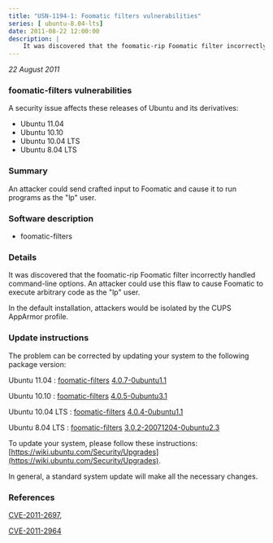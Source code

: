 ```yaml
---
title: "USN-1194-1: Foomatic filters vulnerabilities"
series: [ ubuntu-8.04-lts]
date: 2011-08-22 12:00:00
description: |
    It was discovered that the foomatic-rip Foomatic filter incorrectly handled command-line options. An attacker could use this flaw to cause Foomatic to execute arbitrary code as the &quot;lp&quot; user.
--- 
```

 
 

*22 August 2011*

### foomatic-filters vulnerabilities

A security issue affects these releases of Ubuntu and its derivatives:

* Ubuntu 11.04
* Ubuntu 10.10
* Ubuntu 10.04 LTS
* Ubuntu 8.04 LTS

### Summary

An attacker could send crafted input to Foomatic and cause it to run programs as the &quot;lp&quot; user.

### Software description

* foomatic-filters 

### Details

It was discovered that the foomatic-rip Foomatic filter incorrectly handled command-line options. An attacker could use this flaw to cause Foomatic to execute arbitrary code as the &quot;lp&quot; user.

In the default installation, attackers would be isolated by the CUPS AppArmor profile. 

### Update instructions

The problem can be corrected by updating your system to the following package version:

Ubuntu 11.04
 : [foomatic-filters](https://launchpad.net/ubuntu/+source/foomatic-filters) <span> [4.0.7-0ubuntu1.1](https://launchpad.net/ubuntu/+source/foomatic-filters/4.0.7-0ubuntu1.1) </span> 

Ubuntu 10.10
 : [foomatic-filters](https://launchpad.net/ubuntu/+source/foomatic-filters) <span> [4.0.5-0ubuntu3.1](https://launchpad.net/ubuntu/+source/foomatic-filters/4.0.5-0ubuntu3.1) </span> 

Ubuntu 10.04 LTS
 : [foomatic-filters](https://launchpad.net/ubuntu/+source/foomatic-filters) <span> [4.0.4-0ubuntu1.1](https://launchpad.net/ubuntu/+source/foomatic-filters/4.0.4-0ubuntu1.1) </span> 

Ubuntu 8.04 LTS
 : [foomatic-filters](https://launchpad.net/ubuntu/+source/foomatic-filters) <span> [3.0.2-20071204-0ubuntu2.3](https://launchpad.net/ubuntu/+source/foomatic-filters/3.0.2-20071204-0ubuntu2.3) </span> 

To update your system, please follow these instructions: [https://wiki.ubuntu.com/Security/Upgrades](https://wiki.ubuntu.com/Security/Upgrades).

In general, a standard system update will make all the necessary changes. 

### References

 
 [CVE-2011-2697](http://people.ubuntu.com/~ubuntu-security/cve/CVE-2011-2697), 

 [CVE-2011-2964](http://people.ubuntu.com/~ubuntu-security/cve/CVE-2011-2964)
 

